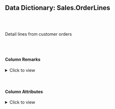 ## Data Dictionary: Sales.OrderLines 
 <br /> 
 <br /> 
 Detail lines from customer orders 
 <br /> 
 <br /> 
 

####  Column Remarks
 <Details> 
 <Summary>Click to view</Summary> 
 

<br /> 
 | Column | Remarks | 
 |------|------|  
|**OrderLineID**| Numeric ID used for reference to a line on an Order within the database | 
|**OrderID**| Order that this line is associated with | 
|**StockItemID**| Stock item for this order line (FK not indexed as separate index exists) | 
|**Description**| Description of the item supplied (Usually the stock item name but can be overridden) | 
|**PackageTypeID**| Type of package to be supplied | 
|**Quantity**| Quantity to be supplied | 
|**UnitPrice**| Unit price to be charged | 
|**TaxRate**| Tax rate to be applied | 
|**PickedQuantity**| Quantity picked from stock | 
|**PickingCompletedWhen**| When was picking of this line completed? | 
|**LastEditedBy**| Null | 
|**LastEditedWhen**| Null | 
 
 </Details> 
 <br /> 
 <br />  


#### Column Attributes 
 <Details> 
 <Summary>Click to view</Summary>
 

<br /> 
 | Column | ColumnDefault | IsNullable | DataType | CharMaxLength | CharDataLength | NumericPrecision | NumericScale | DatetimePrecision | CharSetName | CollationName |
 |------|------|------|------|------|------|------|------|------|------|------|
 |**OrderLineID**| (NEXT VALUE FOR [Sequences].[OrderLineID]) | NO | int | Null | Null | 10 | 0 | Null | Null | Null | 
|**OrderID**| Null | NO | int | Null | Null | 10 | 0 | Null | Null | Null | 
|**StockItemID**| Null | NO | int | Null | Null | 10 | 0 | Null | Null | Null | 
|**Description**| Null | NO | nvarchar | 100 | 200 | Null | Null | Null | UNICODE | Latin1_General_100_CI_AS | 
|**PackageTypeID**| Null | NO | int | Null | Null | 10 | 0 | Null | Null | Null | 
|**Quantity**| Null | NO | int | Null | Null | 10 | 0 | Null | Null | Null | 
|**UnitPrice**| Null | YES | decimal | Null | Null | 18 | 2 | Null | Null | Null | 
|**TaxRate**| Null | NO | decimal | Null | Null | 18 | 3 | Null | Null | Null | 
|**PickedQuantity**| Null | NO | int | Null | Null | 10 | 0 | Null | Null | Null | 
|**PickingCompletedWhen**| Null | YES | datetime2 | Null | Null | Null | Null | 7 | Null | Null | 
|**LastEditedBy**| Null | NO | int | Null | Null | 10 | 0 | Null | Null | Null | 
|**LastEditedWhen**| (sysdatetime()) | NO | datetime2 | Null | Null | Null | Null | 7 | Null | Null | 
 
 </Details> 
